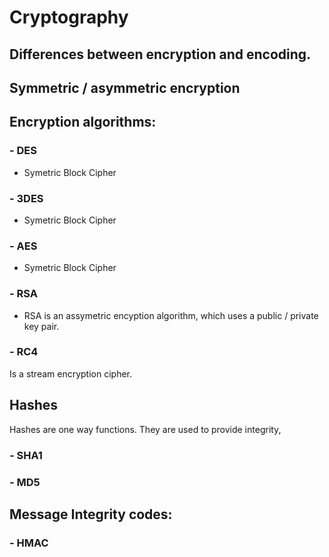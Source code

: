 # Cryptography

## Differences between encryption and encoding.

## Symmetric / asymmetric encryption

## Encryption algorithms:
### - DES
- Symetric Block Cipher
### - 3DES
- Symetric Block Cipher
### - AES
- Symetric Block Cipher
### - RSA
- RSA is an assymetric encyption algorithm, which uses a public / private key pair.
### - RC4
Is a stream encryption cipher.
## Hashes
Hashes are one way functions. They are used to provide integrity, 
### - SHA1
### - MD5

## Message Integrity codes:
### - HMAC
